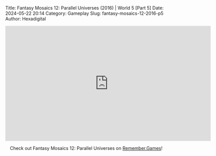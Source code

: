 Title: Fantasy Mosaics 12: Parallel Universes (2016) | World 5 [Part 5]
Date: 2024-05-22 20:14
Category: Gameplay
Slug: fantasy-mosaics-12-2016-p5
Author: Hexadigital

<center><iframe src="https://www.youtube.com/embed/N_2ndxaTVPc?feature=oembed" allow="accelerometer; autoplay; encrypted-media; gyroscope; picture-in-picture" width="640" height="360" frameborder="0"></iframe>

Check out Fantasy Mosaics 12: Parallel Universes on [Remember.Games](https://remember.games/game/8350/fantasy-mosaics-12-parallel-universes/)!</center>